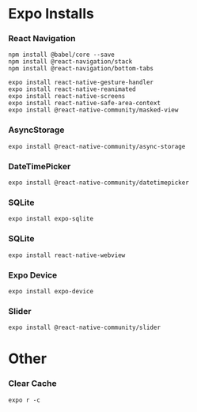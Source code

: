 # Expo Installs
### React Navigation

    npm install @babel/core --save
    npm install @react-navigation/stack
    npm install @react-navigation/bottom-tabs

    expo install react-native-gesture-handler
    expo install react-native-reanimated
    expo install react-native-screens
    expo install react-native-safe-area-context
    expo install @react-native-community/masked-view

### AsyncStorage

    expo install @react-native-community/async-storage

### DateTimePicker

    expo install @react-native-community/datetimepicker

### SQLite

    expo install expo-sqlite

### SQLite

    expo install react-native-webview

### Expo Device

    expo install expo-device

### Slider

    expo install @react-native-community/slider

# Other
### Clear Cache

    expo r -c